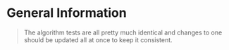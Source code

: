 # General Information

> The algorithm tests are all pretty much identical and changes to one should be updated all at once 
> to keep it consistent.
